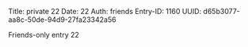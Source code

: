 Title: private 22
Date: 22
Auth: friends
Entry-ID: 1160
UUID: d65b3077-aa8c-50de-94d9-27fa23342a56

Friends-only entry 22
